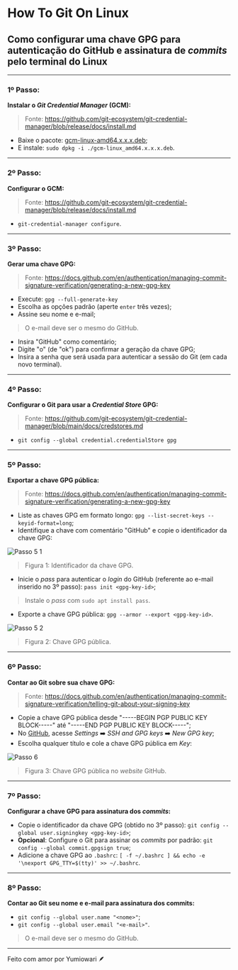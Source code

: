 # How To Git On Linux

## Como configurar uma chave GPG para autenticação do GitHub e assinatura de _commits_ pelo terminal do Linux

---

### 1º Passo:
__Instalar o _Git Credential Manager_ (GCM):__
> Fonte: https://github.com/git-ecosystem/git-credential-manager/blob/release/docs/install.md
- Baixe o pacote: [gcm-linux-amd64.x.x.x.deb](https://github.com/git-ecosystem/git-credential-manager/releases/tag/v2.5.1);
- E instale: `sudo dpkg -i ./gcm-linux_amd64.x.x.x.deb`.

---

### 2º Passo:
__Configurar o GCM:__
> Fonte: https://github.com/git-ecosystem/git-credential-manager/blob/release/docs/install.md
- `git-credential-manager configure`.

---

### 3º Passo:
__Gerar uma chave GPG:__
> Fonte: https://docs.github.com/en/authentication/managing-commit-signature-verification/generating-a-new-gpg-key
- Execute: `gpg --full-generate-key`
- Escolha as opções padrão (aperte `enter` três vezes);
- Assine seu nome e e-mail;
> O e-mail deve ser o mesmo do GitHub.
- Insira "GitHub" como comentário;
- Digite "o" (de "ok") para confirmar a geração da chave GPG;
- Insira a senha que será usada para autenticar a sessão do Git (em cada novo terminal).

---

### 4º Passo:
__Configurar o Git para usar a _Credential Store_ GPG:__
> Fonte: https://github.com/git-ecosystem/git-credential-manager/blob/main/docs/credstores.md
- `git config --global credential.credentialStore gpg`

---

### 5º Passo:
__Exportar a chave GPG pública:__
> Fonte: https://docs.github.com/en/authentication/managing-commit-signature-verification/generating-a-new-gpg-key
- Liste as chaves GPG em formato longo: `gpg --list-secret-keys --keyid-format=long`;
- Identifique a chave com comentário "GitHub" e copie o identificador da chave GPG:

![Passo 5 1](https://github.com/user-attachments/assets/0072c89b-0c27-42f6-a721-ce367ee4a50f)
> Figura 1: Identificador da chave GPG.
- Inicie o _pass_ para autenticar o _login_ do GitHub (referente ao e-mail inserido no 3º passo): `pass init <gpg-key-id>`;
> Instale o _pass_ com `sudo apt install pass`.
- Exporte a chave GPG pública: `gpg --armor --export <gpg-key-id>`.

![Passo 5 2](https://github.com/user-attachments/assets/dabaee90-3636-4727-8be5-bce0998c3f22)
> Figura 2: Chave GPG pública.

---

### 6º Passo:
__Contar ao Git sobre sua chave GPG:__
> Fonte: https://docs.github.com/en/authentication/managing-commit-signature-verification/telling-git-about-your-signing-key
- Copie a chave GPG pública desde "-----BEGIN PGP PUBLIC KEY BLOCK-----" até "-----END PGP PUBLIC KEY BLOCK-----";
- No [GitHub](https://github.com/), acesse _Settings_ ➡️ _SSH and GPG keys_ ➡️ _New GPG key_;
- Escolha qualquer título e cole a chave GPG pública em _Key_:

![Passo 6](https://github.com/user-attachments/assets/5d22cfc5-8147-4920-9eab-477796b7626d)
> Figura 3: Chave GPG pública no _website_ GitHub.

---

### 7º Passo:
__Configurar a chave GPG para assinatura dos _commits_:__
- Copie o identificador da chave GPG (obtido no 3º passo): `git config --global user.signingkey <gpg-key-id>`;
- __Opcional__: Configure o Git para assinar os _commits_ por padrão: `git config --global commit.gpgsign true`;
- Adicione a chave GPG ao `.bashrc`: `[ -f ~/.bashrc ] && echo -e '\nexport GPG_TTY=$(tty)' >> ~/.bashrc`.

---

### 8º Passo:
__Contar ao Git seu nome e e-mail para assinatura dos commits:__
- `git config --global user.name "<nome>"`;
- `git config --global user.email "<e-mail>"`.
> O e-mail deve ser o mesmo do GitHub.

---

Feito com amor por Yumiowari 🪶



